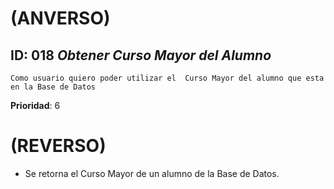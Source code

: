 # (ANVERSO)

## ID: 018      *Obtener Curso Mayor del  Alumno*

`Como usuario quiero poder utilizar el  Curso Mayor del alumno que esta en la Base de Datos`


**Prioridad**: 6
 
# (REVERSO)

* Se retorna el Curso Mayor de un alumno de la Base de Datos.
